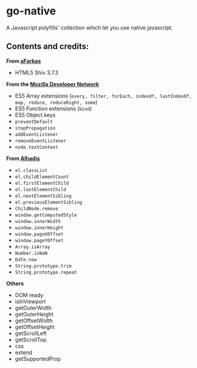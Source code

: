 # go-native
A Javascript polyfills' collection which let you use native javascript.

Contents and credits:
---------
**From [aFarkas](https://github.com/aFarkas/html5shiv)**
- HTML5 Shiv 3.7.3  

**From the [Mozilla Developer Network](https://developer.mozilla.org/en-US/docs/Web/JavaScript/Reference/Global_Objects/Array)**
- ES5 Array extensions (`every, filter, forEach, indexOf, lastIndexOf, map, reduce, reduceRight, some`)
- ES5 Function extensions (`bind`)
- ES5 Object.keys
- `preventDefault`
- `stopPropagation`
- `addEventListener`
- `removeEventListener`
- `node.textContent`

**From [Alhadis](https://github.com/Alhadis/Fix-IE)**
- `el.classList`
- `el.childElementCount`
- `el.firstElementChild`
- `el.lastElementChild`
- `el.nextElementSibling`
- `el.previousElementSibling`
- `ChildNode.remove`
- `window.getComputedStyle`
- `window.innerWidth`
- `window.innerHeight`
- `window.pageXOffset`
- `window.pageYOffset`
- `Array.isArray`
- `Number.isNaN`
- `Date.now`
- `String.prototype.trim`
- `String.prototype.repeat`

**Others**
- DOM ready
- isInViewport
- getOuterWidth
- getOuterHeight
- getOffsetWidth
- getOffsetHeight
- getScrollLeft
- getScrollTop
- css
- extend
- getSupportedProp

